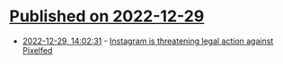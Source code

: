# [Published on 2022-12-29](index.md)

* [2022-12-29, 14:02:31](https://news.ycombinator.com/item?id=34172649) - [Instagram is threatening legal action against Pixelfed](https://mastodon.social/@pixelfed/109597030315262972)
